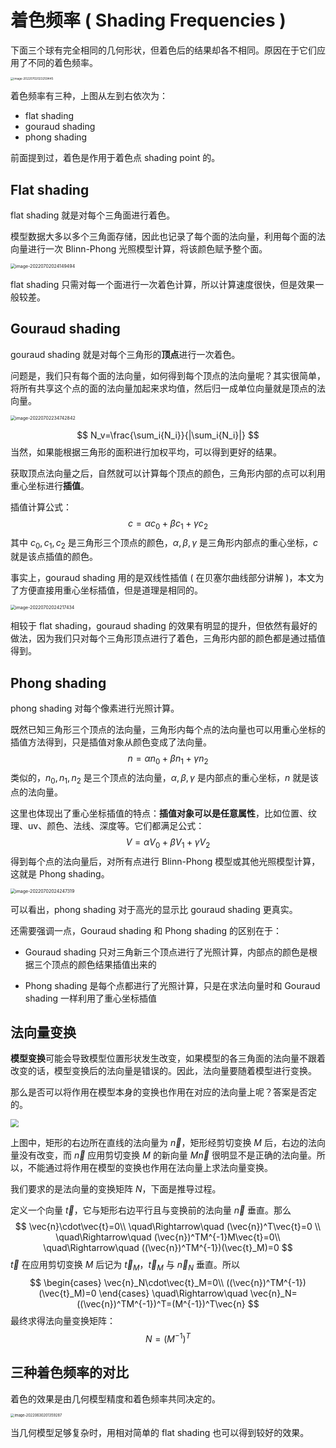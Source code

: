 # 着色频率 ( Shading Frequencies )

下面三个球有完全相同的几何形状，但着色后的结果却各不相同。原因在于它们应用了不同的着色频率。

<img class="img-mid" src="http://rt9iekfji.hn-bkt.clouddn.com/e6c9d24egy1h3rzrln438j20ya0auwez.jpg" alt="image-20220702023259445" style="zoom: 33%;" />

着色频率有三种，上图从左到右依次为：

* flat shading
* gouraud shading
* phong shading

前面提到过，着色是作用于着色点 shading point 的。

## Flat shading

flat shading 就是对每个三角面进行着色。

模型数据大多以多个三角面存储，因此也记录了每个面的法向量，利用每个面的法向量进行一次 Blinn-Phong 光照模型计算，将该颜色赋予整个面。

<img class="img-mid" src="http://rt9iekfji.hn-bkt.clouddn.com/e6c9d24egy1h3s01q98ouj20eo0ba0sq.jpg" alt="image-20220702024149494" style="zoom:50%;" />

flat shading 只需对每一个面进行一次着色计算，所以计算速度很快，但是效果一般较差。

## Gouraud shading

gouraud shading 就是对每个三角形的**顶点**进行一次着色。

问题是，我们只有每个面的法向量，如何得到每个顶点的法向量呢？其实很简单，将所有共享这个点的面的法向量加起来求均值，然后归一成单位向量就是顶点的法向量。

<img class="img-mid" src="http://rt9iekfji.hn-bkt.clouddn.com/e6c9d24egy1h3t0lxnhyjj20c40awweq.jpg" alt="image-20220702234742842" style="zoom:50%;" />


$$
N_v=\frac{\sum_i{N_i}}{|\sum_i{N_i}|}
$$
当然，如果能根据三角形的面积进行加权平均，可以得到更好的结果。

获取顶点法向量之后，自然就可以计算每个顶点的颜色，三角形内部的点可以利用重心坐标进行**插值**。

插值计算公式：
$$
c=\alpha c_0+\beta c_1+\gamma c_2
$$
其中 $c_0,c_1,c_2$ 是三角形三个顶点的颜色，$\alpha,\beta,\gamma$ 是三角形内部点的重心坐标，$c$ 就是该点插值的颜色。

事实上，gouraud shading 用的是双线性插值 ( 在贝塞尔曲线部分讲解 )，本文为了方便直接用重心坐标插值，但是道理是相同的。

<img class="img-mid" src="http://rt9iekfji.hn-bkt.clouddn.com/e6c9d24egy1h3s01osyqyj20ee0ay748.jpg" alt="image-20220702024217434" style="zoom:50%;" />

相较于 flat shading，gouraud shading 的效果有明显的提升，但依然有最好的做法，因为我们只对每个三角形顶点进行了着色，三角形内部的颜色都是通过插值得到。

## Phong shading

phong shading 对每个像素进行光照计算。

既然已知三角形三个顶点的法向量，三角形内每个点的法向量也可以用重心坐标的插值方法得到，只是插值对象从颜色变成了法向量。
$$
n=\alpha n_0+\beta n_1+\gamma n_2
$$
类似的，$n_0,n_1,n_2$ 是三个顶点的法向量，$\alpha,\beta,\gamma$ 是内部点的重心坐标，$n$ 就是该点的法向量。

这里也体现出了重心坐标插值的特点：**插值对象可以是任意属性**，比如位置、纹理、uv、颜色、法线、深度等。它们都满足公式：
$$
V=\alpha V_0+\beta V_1+\gamma V_2
$$
得到每个点的法向量后，对所有点进行 Blinn-Phong 模型或其他光照模型计算，这就是 Phong shading。

<img class="img-mid" src="http://rt9iekfji.hn-bkt.clouddn.com/e6c9d24egy1h3s01pn8vmj20eq0baaa0.jpg" alt="image-20220702024247319" style="zoom:50%;" />

可以看出，phong shading 对于高光的显示比 gouraud shading 更真实。

还需要强调一点，Gouraud shading 和 Phong shading 的区别在于：

* Gouraud shading 只对三角新三个顶点进行了光照计算，内部点的颜色是根据三个顶点的颜色结果插值出来的

* Phong shading 是每个点都进行了光照计算，只是在求法向量时和 Gouraud shading 一样利用了重心坐标插值

## 法向量变换

**模型变换**可能会导致模型位置形状发生改变，如果模型的各三角面的法向量不跟着改变的话，模型变换后的法向量是错误的。因此，法向量要随着模型进行变换。

那么是否可以将作用在模型本身的变换也作用在对应的法向量上呢？答案是否定的。

<img class="img-mid" src="http://rt9iekfji.hn-bkt.clouddn.com/e6c9d24egy1h3u12dbop5j20i207f74d.jpg" style="zoom:80%;" />

上图中，矩形的右边所在直线的法向量为 $\vec{n}$，矩形经剪切变换 $M$ 后，右边的法向量没有改变，而 $\vec{n}$ 应用剪切变换 $M$ 的新向量 $M\vec{n}$ 很明显不是正确的法向量。所以，不能通过将作用在模型的变换也作用在法向量上求法向量变换。

我们要求的是法向量的变换矩阵 $N$，下面是推导过程。

定义一个向量 $\vec{t}$，它与矩形右边平行且与变换前的法向量 $\vec{n}$ 垂直。那么
$$
\vec{n}\cdot\vec{t}=0\\
\quad\Rightarrow\quad (\vec{n})^T\vec{t}=0 \\
\quad\Rightarrow\quad (\vec{n})^TM^{-1}M\vec{t}=0\\
\quad\Rightarrow\quad ((\vec{n})^TM^{-1})(\vec{t}_M)=0
$$
$\vec{t}$ 在应用剪切变换 $M$ 后记为 $\vec{t}_M$，$\vec{t}_M$ 与 $\vec{n}_N$ 垂直。所以
$$
\begin{cases}
\vec{n}_N\cdot\vec{t}_M=0\\
((\vec{n})^TM^{-1})(\vec{t}_M)=0
\end{cases}
\quad\Rightarrow\quad
\vec{n}_N=((\vec{n})^TM^{-1})^T=(M^{-1})^T\vec{n}
$$
最终求得法向量变换矩阵：
$$
N=(M^{-1})^T
$$

## 三种着色频率的对比

着色的效果是由几何模型精度和着色频率共同决定的。

<img class="img-mid" src="http://rt9iekfji.hn-bkt.clouddn.com/e6c9d24egy1h3qj6r4nq2j20wa0nmmyx.jpg" alt="image-20220630201359287" style="zoom: 40%; max-width: 1100px;" />

当几何模型足够复杂时，用相对简单的 flat shading 也可以得到较好的效果。
